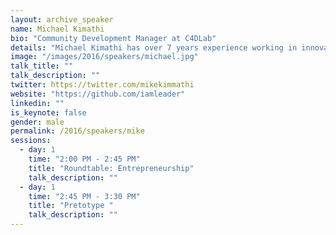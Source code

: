 ```yaml
---
layout: archive_speaker
name: Michael Kimathi
bio: "Community Development Manager at C4DLab"
details: "Michael Kimathi has over 7 years experience working in innovative ecosystems and building solutions notably with BlackBerry Developer Community, Nairuby, Masomomoja, GDG, Unbound, University of Nairobi, StartupBlink, BantaMik and Atlassian. Currently, he is an entrepreneur learning from his past failures and developing better solutions which will impact the world we are living in. Previously, he was the Community Development Manager at C4DLab, where he worked closely with team C4DLab to develop innovation strategy, Partnership and change the University culture from the old status quo way of doing things to one at the forefront of innovation, he mentored startups, hosted events, organized entrepreneurship mechanics related talks with distinguished industry entrepreneurs."
image: "/images/2016/speakers/michael.jpg"
talk_title: ""
talk_description: ""
twitter: https://twitter.com/mikekimmathi
website: "https://github.com/iamleader"
linkedin: ""
is_keynote: false
gender: male
permalink: /2016/speakers/mike
sessions:
  - day: 1
    time: "2:00 PM - 2:45 PM"
    title: "Roundtable: Entrepreneurship"
    talk_description: ""
  - day: 1
    time: "2:45 PM - 3:30 PM"
    title: "Pretotype "
    talk_description: ""
---
```


